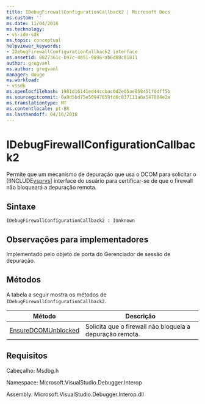 ```yaml
---
title: IDebugFirewallConfigurationCallback2 | Microsoft Docs
ms.custom: ''
ms.date: 11/04/2016
ms.technology:
- vs-ide-sdk
ms.topic: conceptual
helpviewer_keywords:
- IDebugFirewallConfigurationCallback2 interface
ms.assetid: 0827361c-b97c-4851-9898-ab6d88c81811
author: gregvanl
ms.author: gregvanl
manager: douge
ms.workload:
- vssdk
ms.openlocfilehash: 1981d16141ed44ccbac0d2e05ae058451f0dff5b
ms.sourcegitcommit: 6a9d5bd75e50947659fd6c837111a6a547884e2a
ms.translationtype: MT
ms.contentlocale: pt-BR
ms.lasthandoff: 04/16/2018
---
```

# <a name="idebugfirewallconfigurationcallback2"></a>IDebugFirewallConfigurationCallback2
Permite que um mecanismo de depuração que usa o DCOM para solicitar o [!INCLUDE[vsprvs](../../../code-quality/includes/vsprvs_md.md)] interface do usuário para certificar-se de que o firewall não bloqueará a depuração remota.  
  
## <a name="syntax"></a>Sintaxe  
  
```  
IDebugFirewallConfigurationCallback2 : IUnknown  
```  
  
## <a name="notes-for-implementers"></a>Observações para implementadores  
 Implementado pelo objeto de porta do Gerenciador de sessão de depuração.  
  
## <a name="methods"></a>Métodos  
 A tabela a seguir mostra os métodos de `IDebugFirewallConfigurationCallback2`.  
  
|Método|Descrição|  
|------------|-----------------|  
|[EnsureDCOMUnblocked](../../../extensibility/debugger/reference/idebugfirewallconfigurationcallback2-ensuredcomunblocked.md)|Solicita que o firewall não bloqueia a depuração remota.|  
  
## <a name="requirements"></a>Requisitos  
 Cabeçalho: Msdbg.h  
  
 Namespace: Microsoft.VisualStudio.Debugger.Interop  
  
 Assembly: Microsoft.VisualStudio.Debugger.Interop.dll
